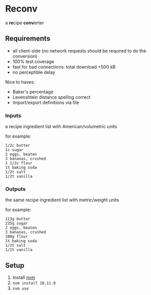 # Reconv

a **re**cipe **conv**erter

## Requirements

- all client-side (no network requests should be required to do the conversion)
- 100% test coverage
- fast for bad connections: total download <500 kB
- no perceptible delay

Nice to haves:

- Baker's percentage
- Levenshtein distance spelling correct
- Import/export definitions via file

### Inputs
a recipe ingredient list with American/volumetric units

for example:

```
1/2c butter
1c sugar
2 eggs, beaten
3 bananas, crushed
1 1/2c flour
1t baking soda
1/2t salt
1/2t vanilla
```

### Outputs

the same recipe ingredient list with metric/weight units

for example:

```
113g butter
225g sugar
2 eggs, beaten
3 bananas, crushed
180g flour
1t baking soda
1/2t salt
1/2t vanilla
```

## Setup

1. Install [nvm](https://github.com/creationix/nvm#installation)
2. `nvm install 10.11.0`
3. `nvm use`
